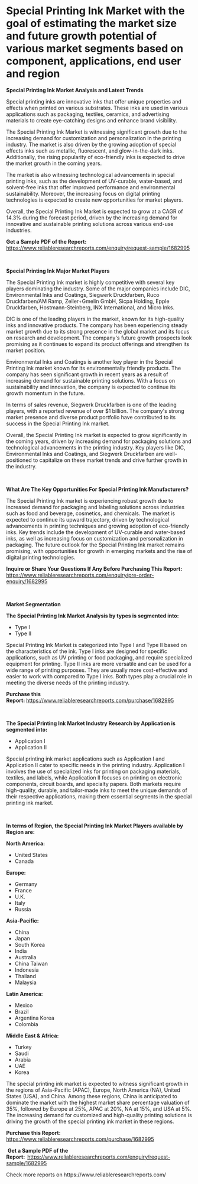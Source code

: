 <p><h1>Special Printing Ink Market with the goal of estimating the market size and future growth potential of various market segments based on component, applications, end user and region</h1></p><p><strong>Special Printing Ink Market Analysis and Latest Trends</strong></p>
<p><p>Special printing inks are innovative inks that offer unique properties and effects when printed on various substrates. These inks are used in various applications such as packaging, textiles, ceramics, and advertising materials to create eye-catching designs and enhance brand visibility.</p><p>The Special Printing Ink Market is witnessing significant growth due to the increasing demand for customization and personalization in the printing industry. The market is also driven by the growing adoption of special effects inks such as metallic, fluorescent, and glow-in-the-dark inks. Additionally, the rising popularity of eco-friendly inks is expected to drive the market growth in the coming years.</p><p>The market is also witnessing technological advancements in special printing inks, such as the development of UV-curable, water-based, and solvent-free inks that offer improved performance and environmental sustainability. Moreover, the increasing focus on digital printing technologies is expected to create new opportunities for market players.</p><p>Overall, the Special Printing Ink Market is expected to grow at a CAGR of 14.3% during the forecast period, driven by the increasing demand for innovative and sustainable printing solutions across various end-use industries.</p></p>
<p><strong>Get a Sample PDF of the Report:&nbsp;</strong> <a href="https://www.reliableresearchreports.com/enquiry/request-sample/1682995">https://www.reliableresearchreports.com/enquiry/request-sample/1682995</a></p>
<p>&nbsp;</p>
<p><strong>Special Printing Ink Major Market Players</strong></p>
<p><p>The Special Printing Ink market is highly competitive with several key players dominating the industry. Some of the major companies include DIC, Environmental Inks and Coatings, Siegwerk Druckfarben, Ruco Druckfarben/AM Ramp, Zeller+Gmelin GmbH, Sicpa Holding, Epple Druckfarben, Hostmann-Steinberg, INX International, and Micro Inks.</p><p>DIC is one of the leading players in the market, known for its high-quality inks and innovative products. The company has been experiencing steady market growth due to its strong presence in the global market and its focus on research and development. The company's future growth prospects look promising as it continues to expand its product offerings and strengthen its market position.</p><p>Environmental Inks and Coatings is another key player in the Special Printing Ink market known for its environmentally friendly products. The company has seen significant growth in recent years as a result of increasing demand for sustainable printing solutions. With a focus on sustainability and innovation, the company is expected to continue its growth momentum in the future.</p><p>In terms of sales revenue, Siegwerk Druckfarben is one of the leading players, with a reported revenue of over $1 billion. The company's strong market presence and diverse product portfolio have contributed to its success in the Special Printing Ink market.</p><p>Overall, the Special Printing Ink market is expected to grow significantly in the coming years, driven by increasing demand for packaging solutions and technological advancements in the printing industry. Key players like DIC, Environmental Inks and Coatings, and Siegwerk Druckfarben are well-positioned to capitalize on these market trends and drive further growth in the industry.</p></p>
<p>&nbsp;</p>
<p><strong>What Are The Key Opportunities For Special Printing Ink Manufacturers?</strong></p>
<p><p>The Special Printing Ink market is experiencing robust growth due to increased demand for packaging and labeling solutions across industries such as food and beverage, cosmetics, and chemicals. The market is expected to continue its upward trajectory, driven by technological advancements in printing techniques and growing adoption of eco-friendly inks. Key trends include the development of UV-curable and water-based inks, as well as increasing focus on customization and personalization in packaging. The future outlook for the Special Printing Ink market remains promising, with opportunities for growth in emerging markets and the rise of digital printing technologies.</p></p>
<p><strong>Inquire or Share Your Questions If Any Before Purchasing This Report:</strong> <a href="https://www.reliableresearchreports.com/enquiry/pre-order-enquiry/1682995">https://www.reliableresearchreports.com/enquiry/pre-order-enquiry/1682995</a></p>
<p>&nbsp;</p>
<p><strong>Market Segmentation</strong></p>
<p><strong>The Special Printing Ink Market Analysis by types is segmented into:</strong></p>
<p><ul><li>Type I</li><li>Type II</li></ul></p>
<p><p>Special Printing Ink Market is categorized into Type I and Type II based on the characteristics of the ink. Type I inks are designed for specific applications, such as UV printing or food packaging, and require specialized equipment for printing. Type II inks are more versatile and can be used for a wide range of printing purposes. They are usually more cost-effective and easier to work with compared to Type I inks. Both types play a crucial role in meeting the diverse needs of the printing industry.</p></p>
<p><strong>Purchase this Report:&nbsp;</strong><a href="https://www.reliableresearchreports.com/purchase/1682995">https://www.reliableresearchreports.com/purchase/1682995</a></p>
<p>&nbsp;</p>
<p><strong>The Special Printing Ink Market Industry Research by Application is segmented into:</strong></p>
<p><ul><li>Application I</li><li>Application II</li></ul></p>
<p><p>Special printing ink market applications such as Application I and Application II cater to specific needs in the printing industry. Application I involves the use of specialized inks for printing on packaging materials, textiles, and labels, while Application II focuses on printing on electronic components, circuit boards, and specialty papers. Both markets require high-quality, durable, and tailor-made inks to meet the unique demands of their respective applications, making them essential segments in the special printing ink market.</p></p>
<p>&nbsp;</p>
<p><strong>In terms of Region, the Special Printing Ink Market Players available by Region are:</strong></p>
<p>
    <p> <strong> North America: </strong>
        <ul>
            <li>United States</li>
            <li>Canada</li>
        </ul>
        </p> 
    <p> <strong> Europe: </strong>
        <ul>
            <li>Germany</li>
            <li>France</li>
            <li>U.K.</li>
            <li>Italy</li>
            <li>Russia</li>
        </ul>
        </p> 
    <p> <strong> Asia-Pacific: </strong>
        <ul>
            <li>China</li>
            <li>Japan</li>
            <li>South Korea</li>
            <li>India</li>
            <li>Australia</li>
            <li>China Taiwan</li>
            <li>Indonesia</li>
            <li>Thailand</li>
            <li>Malaysia</li>
        </ul>
        </p> 
    <p> <strong> Latin America: </strong>
        <ul>
            <li>Mexico</li>
            <li>Brazil</li>
            <li>Argentina Korea</li>
            <li>Colombia</li>
        </ul>
        </p> 
    <p> <strong> Middle East & Africa: </strong>
        <ul>
            <li>Turkey</li>
            <li>Saudi</li>
            <li>Arabia</li>
            <li>UAE</li>
            <li>Korea</li>
        </ul>
    </p>
    </p>
<p><p>The special printing ink market is expected to witness significant growth in the regions of Asia-Pacific (APAC), Europe, North America (NA), United States (USA), and China. Among these regions, China is anticipated to dominate the market with the highest market share percentage valuation of 35%, followed by Europe at 25%, APAC at 20%, NA at 15%, and USA at 5%. The increasing demand for customized and high-quality printing solutions is driving the growth of the special printing ink market in these regions.</p></p>
<p><strong>Purchase this Report: </strong><a href="https://www.reliableresearchreports.com/purchase/1682995">https://www.reliableresearchreports.com/purchase/1682995</a></p>
<p>&nbsp;<strong>Get a Sample PDF of the Report:&nbsp;&nbsp;</strong><a href="https://www.reliableresearchreports.com/enquiry/request-sample/1682995">https://www.reliableresearchreports.com/enquiry/request-sample/1682995</a></p>
<p><strong></strong></p>
<p>Check more reports on https://www.reliableresearchreports.com/</p>